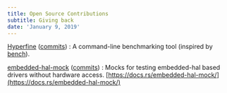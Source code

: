 ```yaml
---
title: Open Source Contributions
subtitle: Giving back
date: 'January 9, 2019'
---
```


[Hyperfine](https://github.com/sharkdp/hyperfine) ([commits](https://github.com/sharkdp/hyperfine/commits?author=jasonpeacock))
:    A command-line benchmarking tool (inspired by [bench](https://github.com/Gabriel439/bench)).

[embedded-hal-mock](https://github.com/dbrgn/embedded-hal-mock) ([commits](https://github.com/dbrgn/embedded-hal-mock/commits?author=jasonpeacock))
:    Mocks for testing embedded-hal based drivers without hardware access. [https://docs.rs/embedded-hal-mock/](https://docs.rs/embedded-hal-mock/)
